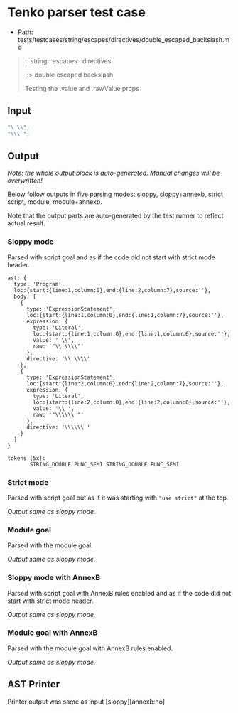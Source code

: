# Tenko parser test case

- Path: tests/testcases/string/escapes/directives/double_escaped_backslash.md

> :: string : escapes : directives
>
> ::> double escaped backslash
>
> Testing the .value and .rawValue props

## Input

`````js
"\ \\";
"\\\ ";
`````

## Output

_Note: the whole output block is auto-generated. Manual changes will be overwritten!_

Below follow outputs in five parsing modes: sloppy, sloppy+annexb, strict script, module, module+annexb.

Note that the output parts are auto-generated by the test runner to reflect actual result.

### Sloppy mode

Parsed with script goal and as if the code did not start with strict mode header.

`````
ast: {
  type: 'Program',
  loc:{start:{line:1,column:0},end:{line:2,column:7},source:''},
  body: [
    {
      type: 'ExpressionStatement',
      loc:{start:{line:1,column:0},end:{line:1,column:7},source:''},
      expression: {
        type: 'Literal',
        loc:{start:{line:1,column:0},end:{line:1,column:6},source:''},
        value: ' \\',
        raw: '"\\ \\\\"'
      },
      directive: '\\ \\\\'
    },
    {
      type: 'ExpressionStatement',
      loc:{start:{line:2,column:0},end:{line:2,column:7},source:''},
      expression: {
        type: 'Literal',
        loc:{start:{line:2,column:0},end:{line:2,column:6},source:''},
        value: '\\ ',
        raw: '"\\\\\\ "'
      },
      directive: '\\\\\\ '
    }
  ]
}

tokens (5x):
       STRING_DOUBLE PUNC_SEMI STRING_DOUBLE PUNC_SEMI
`````

### Strict mode

Parsed with script goal but as if it was starting with `"use strict"` at the top.

_Output same as sloppy mode._

### Module goal

Parsed with the module goal.

_Output same as sloppy mode._

### Sloppy mode with AnnexB

Parsed with script goal with AnnexB rules enabled and as if the code did not start with strict mode header.

_Output same as sloppy mode._

### Module goal with AnnexB

Parsed with the module goal with AnnexB rules enabled.

_Output same as sloppy mode._

## AST Printer

Printer output was same as input [sloppy][annexb:no]
